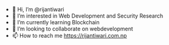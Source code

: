 - 👋 Hi, I’m @rijantiwari
- 👀 I’m interested in Web Development and Security Research  
- 🌱 I’m currently learning Blockchain
- 💞️ I’m looking to collaborate on webdevelopment 
- 📫 How to reach me https://rijantiwari.com.np

<!---
rijantiwari/rijantiwari is a ✨ special ✨ repository because its `README.md` (this file) appears on your GitHub profile.
You can click the Preview link to take a look at your changes.
--->
